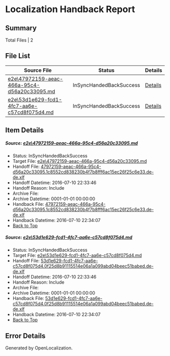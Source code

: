 # <a name='report-top'></a> Localization Handback Report

## Summary
 Total Files | 2

## File List
 Source File | Status | Details 
 ----------- | ------ | ------- 
 [e2e\47972159-aeac-466a-95c4-d56a20c33095.md](https://github.com/OpenLocalizationTestOrg/oltest/blob/9f29606f69bdafbc6c1fd34929873f6294656fea/e2e/47972159-aeac-466a-95c4-d56a20c33095.md) | InSyncHandedBackSuccess | [Details](#3274a3b25c3ab8eeb0f3de954cf31cf7f22f3f262)
 [e2e\53d1e629-fcd1-4fc7-aa6e-c57cd8f075d4.md](https://github.com/OpenLocalizationTestOrg/oltest/blob/9f29606f69bdafbc6c1fd34929873f6294656fea/e2e/53d1e629-fcd1-4fc7-aa6e-c57cd8f075d4.md) | InSyncHandedBackSuccess | [Details](#8c4b7ca95a2163c0368fe69bad4f1df704a515fc3)

## Item Details
##### <a name='3274a3b25c3ab8eeb0f3de954cf31cf7f22f3f262'></a> Source: [e2e\47972159-aeac-466a-95c4-d56a20c33095.md](https://github.com/OpenLocalizationTestOrg/oltest/blob/9f29606f69bdafbc6c1fd34929873f6294656fea/e2e/47972159-aeac-466a-95c4-d56a20c33095.md)
* Status: InSyncHandedBackSuccess
* Target File: [e2e\47972159-aeac-466a-95c4-d56a20c33095.md](https://github.com/OpenLocalizationTestOrg/oltest-dede-fly/blob/a8b8da226f84cbd1b9e70aadfee896a34fdb7869/e2e/47972159-aeac-466a-95c4-d56a20c33095.md)
* Handoff File: [47972159-aeac-466a-95c4-d56a20c33095.1c8552cd838230b4f7b8fff6ac15ec26f25c6e33.de-de.xlf](https://github.com/OpenLocalizationTestOrg/olhandoff-e2e/blob/6be338e2a63ff3aec048069064845bcbbb9136c2/ol-handoff/OpenLocalizationTestOrg/oltest-dede-fly/ci/ht/47972159-aeac-466a-95c4-d56a20c33095.1c8552cd838230b4f7b8fff6ac15ec26f25c6e33.de-de.xlf)
* Handoff Datetime: 2016-07-10 22:33:46
* Handoff Reason: Include
* Archive File: 
* Archive Datetime: 0001-01-01 00:00:00
* Handback File: [47972159-aeac-466a-95c4-d56a20c33095.1c8552cd838230b4f7b8fff6ac15ec26f25c6e33.de-de.xlf](https://github.com/OpenLocalizationTestOrg/olhandback-e2e/blob/ad4ce4918bd24b8a60d2c250416950e439b430f9/ol-handback/OpenLocalizationTestOrg/oltest-dede-fly/ci/ht/47972159-aeac-466a-95c4-d56a20c33095.1c8552cd838230b4f7b8fff6ac15ec26f25c6e33.de-de.xlf)
* Handback Datetime: 2016-07-10 22:34:07
* [Back to Top](#report-top)

##### <a name='8c4b7ca95a2163c0368fe69bad4f1df704a515fc3'></a> Source: [e2e\53d1e629-fcd1-4fc7-aa6e-c57cd8f075d4.md](https://github.com/OpenLocalizationTestOrg/oltest/blob/9f29606f69bdafbc6c1fd34929873f6294656fea/e2e/53d1e629-fcd1-4fc7-aa6e-c57cd8f075d4.md)
* Status: InSyncHandedBackSuccess
* Target File: [e2e\53d1e629-fcd1-4fc7-aa6e-c57cd8f075d4.md](https://github.com/OpenLocalizationTestOrg/oltest-dede-fly/blob/a8b8da226f84cbd1b9e70aadfee896a34fdb7869/e2e/53d1e629-fcd1-4fc7-aa6e-c57cd8f075d4.md)
* Handoff File: [53d1e629-fcd1-4fc7-aa6e-c57cd8f075d4.0f25d8b91115514e06a1a099abd04beec51babed.de-de.xlf](https://github.com/OpenLocalizationTestOrg/olhandoff-e2e/blob/6be338e2a63ff3aec048069064845bcbbb9136c2/ol-handoff/OpenLocalizationTestOrg/oltest-dede-fly/ci/ht/53d1e629-fcd1-4fc7-aa6e-c57cd8f075d4.0f25d8b91115514e06a1a099abd04beec51babed.de-de.xlf)
* Handoff Datetime: 2016-07-10 22:33:46
* Handoff Reason: Include
* Archive File: 
* Archive Datetime: 0001-01-01 00:00:00
* Handback File: [53d1e629-fcd1-4fc7-aa6e-c57cd8f075d4.0f25d8b91115514e06a1a099abd04beec51babed.de-de.xlf](https://github.com/OpenLocalizationTestOrg/olhandback-e2e/blob/ad4ce4918bd24b8a60d2c250416950e439b430f9/ol-handback/OpenLocalizationTestOrg/oltest-dede-fly/ci/ht/53d1e629-fcd1-4fc7-aa6e-c57cd8f075d4.0f25d8b91115514e06a1a099abd04beec51babed.de-de.xlf)
* Handback Datetime: 2016-07-10 22:34:07
* [Back to Top](#report-top)


## Error Details

Generated by OpenLocalization.
